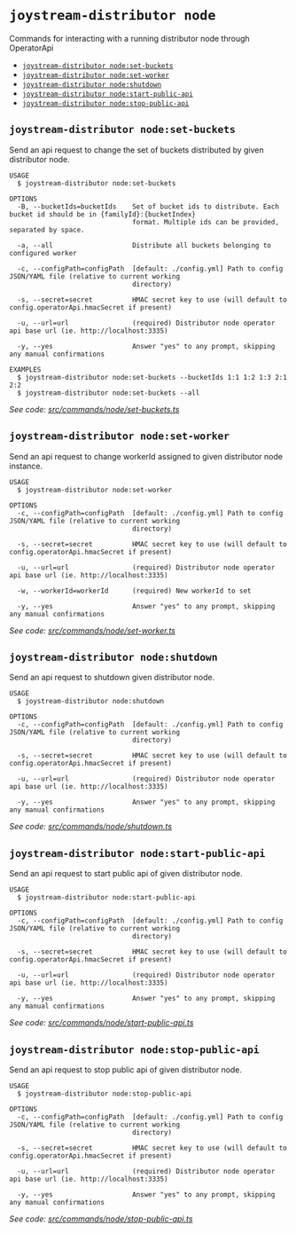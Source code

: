 `joystream-distributor node`
============================

Commands for interacting with a running distributor node through OperatorApi

* [`joystream-distributor node:set-buckets`](#joystream-distributor-nodeset-buckets)
* [`joystream-distributor node:set-worker`](#joystream-distributor-nodeset-worker)
* [`joystream-distributor node:shutdown`](#joystream-distributor-nodeshutdown)
* [`joystream-distributor node:start-public-api`](#joystream-distributor-nodestart-public-api)
* [`joystream-distributor node:stop-public-api`](#joystream-distributor-nodestop-public-api)

## `joystream-distributor node:set-buckets`

Send an api request to change the set of buckets distributed by given distributor node.

```
USAGE
  $ joystream-distributor node:set-buckets

OPTIONS
  -B, --bucketIds=bucketIds    Set of bucket ids to distribute. Each bucket id should be in {familyId}:{bucketIndex}
                               format. Multiple ids can be provided, separated by space.

  -a, --all                    Distribute all buckets belonging to configured worker

  -c, --configPath=configPath  [default: ./config.yml] Path to config JSON/YAML file (relative to current working
                               directory)

  -s, --secret=secret          HMAC secret key to use (will default to config.operatorApi.hmacSecret if present)

  -u, --url=url                (required) Distributor node operator api base url (ie. http://localhost:3335)

  -y, --yes                    Answer "yes" to any prompt, skipping any manual confirmations

EXAMPLES
  $ joystream-distributor node:set-buckets --bucketIds 1:1 1:2 1:3 2:1 2:2
  $ joystream-distributor node:set-buckets --all
```

_See code: [src/commands/node/set-buckets.ts](https://github.com/Joystream/joystream/blob/v0.1.1/src/commands/node/set-buckets.ts)_

## `joystream-distributor node:set-worker`

Send an api request to change workerId assigned to given distributor node instance.

```
USAGE
  $ joystream-distributor node:set-worker

OPTIONS
  -c, --configPath=configPath  [default: ./config.yml] Path to config JSON/YAML file (relative to current working
                               directory)

  -s, --secret=secret          HMAC secret key to use (will default to config.operatorApi.hmacSecret if present)

  -u, --url=url                (required) Distributor node operator api base url (ie. http://localhost:3335)

  -w, --workerId=workerId      (required) New workerId to set

  -y, --yes                    Answer "yes" to any prompt, skipping any manual confirmations
```

_See code: [src/commands/node/set-worker.ts](https://github.com/Joystream/joystream/blob/v0.1.1/src/commands/node/set-worker.ts)_

## `joystream-distributor node:shutdown`

Send an api request to shutdown given distributor node.

```
USAGE
  $ joystream-distributor node:shutdown

OPTIONS
  -c, --configPath=configPath  [default: ./config.yml] Path to config JSON/YAML file (relative to current working
                               directory)

  -s, --secret=secret          HMAC secret key to use (will default to config.operatorApi.hmacSecret if present)

  -u, --url=url                (required) Distributor node operator api base url (ie. http://localhost:3335)

  -y, --yes                    Answer "yes" to any prompt, skipping any manual confirmations
```

_See code: [src/commands/node/shutdown.ts](https://github.com/Joystream/joystream/blob/v0.1.1/src/commands/node/shutdown.ts)_

## `joystream-distributor node:start-public-api`

Send an api request to start public api of given distributor node.

```
USAGE
  $ joystream-distributor node:start-public-api

OPTIONS
  -c, --configPath=configPath  [default: ./config.yml] Path to config JSON/YAML file (relative to current working
                               directory)

  -s, --secret=secret          HMAC secret key to use (will default to config.operatorApi.hmacSecret if present)

  -u, --url=url                (required) Distributor node operator api base url (ie. http://localhost:3335)

  -y, --yes                    Answer "yes" to any prompt, skipping any manual confirmations
```

_See code: [src/commands/node/start-public-api.ts](https://github.com/Joystream/joystream/blob/v0.1.1/src/commands/node/start-public-api.ts)_

## `joystream-distributor node:stop-public-api`

Send an api request to stop public api of given distributor node.

```
USAGE
  $ joystream-distributor node:stop-public-api

OPTIONS
  -c, --configPath=configPath  [default: ./config.yml] Path to config JSON/YAML file (relative to current working
                               directory)

  -s, --secret=secret          HMAC secret key to use (will default to config.operatorApi.hmacSecret if present)

  -u, --url=url                (required) Distributor node operator api base url (ie. http://localhost:3335)

  -y, --yes                    Answer "yes" to any prompt, skipping any manual confirmations
```

_See code: [src/commands/node/stop-public-api.ts](https://github.com/Joystream/joystream/blob/v0.1.1/src/commands/node/stop-public-api.ts)_

